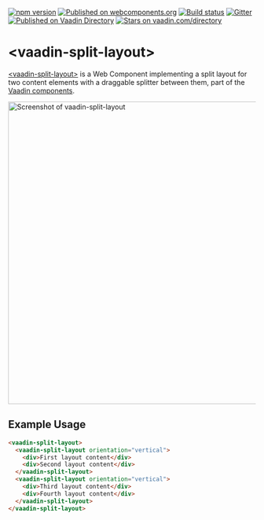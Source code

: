 [![npm version](https://badgen.net/npm/v/@vaadin/vaadin-split-layout)](https://www.npmjs.com/package/@vaadin/vaadin-split-layout)
[![Published on webcomponents.org](https://img.shields.io/badge/webcomponents.org-published-blue.svg)](https://www.webcomponents.org/element/vaadin/vaadin-split-layout)
[![Build status](https://travis-ci.org/vaadin/vaadin-split-layout.svg?branch=master)](https://travis-ci.org/vaadin/vaadin-split-layout)
[![Gitter](https://badges.gitter.im/Join%20Chat.svg)](https://gitter.im/vaadin/web-components?utm_source=badge&utm_medium=badge&utm_campaign=pr-badge)
[![Published on Vaadin  Directory](https://img.shields.io/badge/Vaadin%20Directory-published-00b4f0.svg)](https://vaadin.com/directory/component/vaadinvaadin-split-layout)
[![Stars on vaadin.com/directory](https://img.shields.io/vaadin-directory/star/vaadinvaadin-split-layout.svg)](https://vaadin.com/directory/component/vaadinvaadin-split-layout)

# &lt;vaadin-split-layout&gt;

[&lt;vaadin-split-layout&gt;](https://vaadin.com/components/vaadin-split-layout) is a Web Component implementing a split layout for two content elements with a draggable splitter between them, part of the [Vaadin components](https://vaadin.com/components).


[<img src="https://raw.githubusercontent.com/vaadin/vaadin-split-layout/master/screenshot.png" width="616" alt="Screenshot of vaadin-split-layout">](https://vaadin.com/components/vaadin-split-layout)

## Example Usage
```html
<vaadin-split-layout>
  <vaadin-split-layout orientation="vertical">
    <div>First layout content</div>
    <div>Second layout content</div>
  </vaadin-split-layout>
  <vaadin-split-layout orientation="vertical">
    <div>Third layout content</div>
    <div>Fourth layout content</div>
  </vaadin-split-layout>
</vaadin-split-layout>
```
